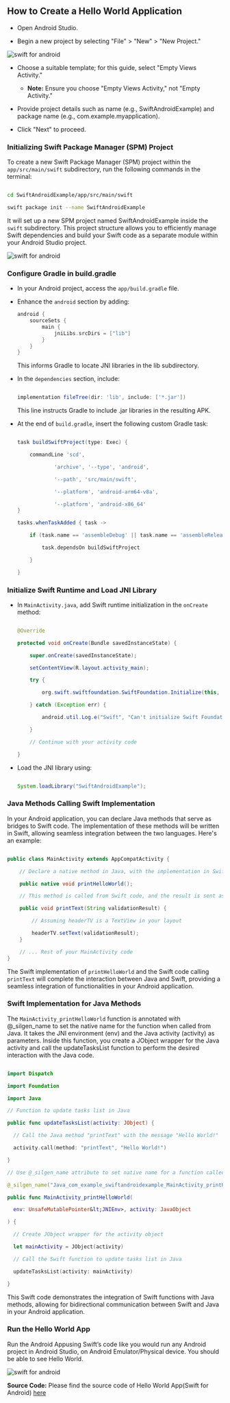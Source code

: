 ## How to Create a Hello World Application

  - Open Android Studio.

  - Begin a new project by selecting "File" > "New" > "New Project."


![swift for android](images/image2.jpg "create android studio project")


  - Choose a suitable template; for this guide, select "Empty Views Activity."

    - **Note:** Ensure you choose "Empty Views Activity," not "Empty Activity."

  - Provide project details such as name (e.g., SwiftAndroidExample) and package name (e.g., com.example.myapplication).

  - Click "Next" to proceed.

### Initializing Swift Package Manager (SPM) Project

To create a new Swift Package Manager (SPM) project within the `app/src/main/swift` subdirectory, run the following commands in the terminal:

```bash

cd SwiftAndroidExample/app/src/main/swift

swift package init --name SwiftAndroidExample

```

It will set up a new SPM project named SwiftAndroidExample inside the `swift` subdirectory. This project structure allows you to efficiently manage Swift dependencies and build your Swift code as a separate module within your Android Studio project.

![swift for android](images/image3.png "create android studio project")

### Configure Gradle in build.gradle

  - In your Android project, access the `app/build.gradle` file.

  - Enhance the `android` section by adding:

    ```gradle
    android {
        sourceSets {
            main {
                jniLibs.srcDirs = ["lib"]
            }
        }
    }
    ```

    This informs Gradle to locate JNI libraries in the lib subdirectory.

  - In the `dependencies` section, include:

    ```gradle

    implementation fileTree(dir: 'lib', include: ['*.jar'])

    ```

    This line instructs Gradle to include .jar libraries in the resulting APK.

  - At the end of `build.gradle`, insert the following custom Gradle task:

    ```gradle

    task buildSwiftProject(type: Exec) {

        commandLine 'scd',

                'archive', '--type', 'android',

                '--path', 'src/main/swift',

                '--platform', 'android-arm64-v8a',

                '--platform', 'android-x86_64'
    }

    tasks.whenTaskAdded { task ->

        if (task.name == 'assembleDebug' || task.name == 'assembleRelease') {

            task.dependsOn buildSwiftProject

        }

    }

    ```

### Initialize Swift Runtime and Load JNI Library

  - In `MainActivity.java`, add Swift runtime initialization in the `onCreate` method:

    ```java

    @Override

    protected void onCreate(Bundle savedInstanceState) {

        super.onCreate(savedInstanceState);

        setContentView(R.layout.activity_main);

        try {

            org.swift.swiftfoundation.SwiftFoundation.Initialize(this, false);

        } catch (Exception err) {

            android.util.Log.e("Swift", "Can't initialize Swift Foundation: " + err.toString());

        }

        // Continue with your activity code

    }

    ```

  - Load the JNI library using:

    ```java

    System.loadLibrary("SwiftAndroidExample");

    ```

### Java Methods Calling Swift Implementation

In your Android application, you can declare Java methods that serve as bridges to Swift code. The implementation of these methods will be written in Swift, allowing seamless integration between the two languages. Here's an example:

```java

public class MainActivity extends AppCompatActivity {

    // Declare a native method in Java, with the implementation in Swift

    public native void printHelloWorld();

    // This method is called from Swift code, and the result is sent as an input parameter

    public void printText(String validationResult) {

        // Assuming headerTV is a TextView in your layout

        headerTV.setText(validationResult);
    }

    // ... Rest of your MainActivity code
}

```

The Swift implementation of `printHelloWorld` and the Swift code calling `printText` will complete the interaction between Java and Swift, providing a seamless integration of functionalities in your Android application.

### Swift Implementation for Java Methods

The `MainActivity_printHelloWorld` function is annotated with @_silgen_name to set the native name for the function when called from Java. It takes the JNI environment (env) and the Java activity (activity) as parameters. Inside this function, you create a JObject wrapper for the Java activity and call the updateTasksList function to perform the desired interaction with the Java code.

```swift

import Dispatch

import Foundation

import Java

// Function to update tasks list in Java

public func updateTasksList(activity: JObject) {

  // Call the Java method "printText" with the message "Hello World!"

  activity.call(method: "printText", "Hello World!")

}

// Use @_silgen_name attribute to set native name for a function called from Java

@_silgen_name("Java_com_example_swiftandroidexample_MainActivity_printHelloWorld")

public func MainActivity_printHelloWorld(

  env: UnsafeMutablePointer&lt;JNIEnv>, activity: JavaObject

) {

  // Create JObject wrapper for the activity object

  let mainActivity = JObject(activity)

  // Call the Swift function to update tasks list in Java

  updateTasksList(activity: mainActivity)

}

```

This Swift code demonstrates the integration of Swift functions with Java methods, allowing for bidirectional communication between Swift and Java in your Android application.

### Run the Hello World App 

Run the Android Appusing Swift’s code like you would run any Android project in Android Studio,  on Android Emulator/Physical device. You should be able to see Hello World.




![swift for android](images/image4.png "hello world")

**Source Code:** Please find the source code of Hello World App(Swift for Android) [here](https://github.com/6vedant/swift-for-android-hello-world)

